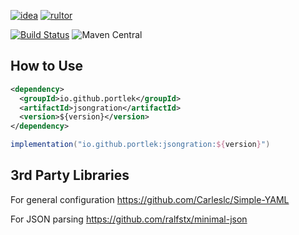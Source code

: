 [![idea](https://www.elegantobjects.org/intellij-idea.svg)](https://www.jetbrains.com/idea/)
[![rultor](https://www.rultor.com/b/yegor256/rultor)](https://www.rultor.com/p/portlek/jsongration)

[![Build Status](https://travis-ci.com/portlek/jsongration.svg?branch=master)](https://travis-ci.com/portlek/jsongration)
![Maven Central](https://img.shields.io/maven-central/v/io.github.portlek/jsongration?label=version)
## How to Use
```xml
<dependency>
  <groupId>io.github.portlek</groupId>
  <artifactId>jsongration</artifactId>
  <version>${version}</version>
</dependency>
```
```gradle
implementation("io.github.portlek:jsongration:${version}")
```
## 3rd Party Libraries
For general configuration https://github.com/Carleslc/Simple-YAML

For JSON parsing https://github.com/ralfstx/minimal-json
